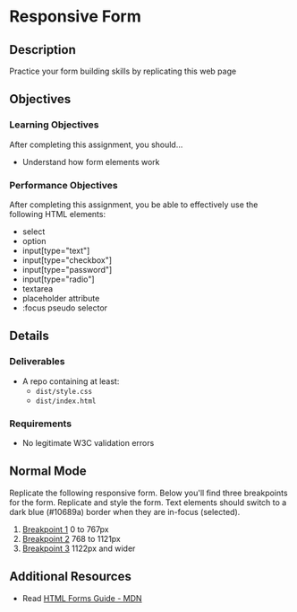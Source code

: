 # Responsive Form

## Description
Practice your form building skills by replicating this web page


## Objectives

### Learning Objectives

After completing this assignment, you should…

* Understand how form elements work


### Performance Objectives

After completing this assignment, you be able to effectively use the following HTML elements:

* select
* option
* input[type="text"]
* input[type="checkbox"]
* input[type="password"]
* input[type="radio"]
* textarea
* placeholder attribute
* :focus pseudo selector


## Details

### Deliverables

* A repo containing at least:
  * `dist/style.css`
  * `dist/index.html`

### Requirements

* No legitimate W3C validation errors


## Normal Mode
Replicate the following responsive form. Below you'll find three breakpoints for the form. Replicate and style the form. Text elements should switch to a dark blue (#10689a) border when they are in-focus (selected).

1. [Breakpoint 1](/breakpoint1.png) 0 to 767px
2. [Breakpoint 2](/breakpoint2.png) 768 to 1121px
3. [Breakpoint 3](/breakpoint3.png) 1122px and wider

## Additional Resources

* Read [HTML Forms Guide - MDN](https://developer.mozilla.org/en-US/docs/Web/Guide/HTML/Forms)

